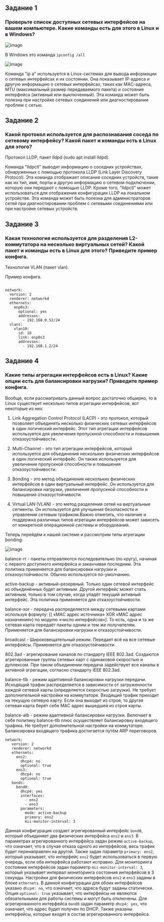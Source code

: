 ## Задание 1
### Проверьте список доступных сетевых интерфейсов на вашем компьютере. Какие команды есть для этого в Linux и в Windows?

![image](https://user-images.githubusercontent.com/126553776/231386031-c77f76c0-f980-4b5c-96ac-1089f6691990.png)

В Windows это команда `ipconfig /all`

![image](https://user-images.githubusercontent.com/126553776/231387316-c1db8936-8f49-4a3e-bcb4-312db4866d1d.png)

Команда "ip a" используется в Linux-системах для вывода информации о сетевых интерфейсах и их состоянии. Она показывает IP-адреса и другую информацию о сетевых интерфейсах, таких как MAC-адреса, MTU (максимальный размер передаваемого пакета) и состояние интерфейса (активный или выключенный). Эта команда может быть полезна при настройке сетевых соединений или диагностировании проблем с сетью.

## Задание 2
### Какой протокол используется для распознавания соседа по сетевому интерфейсу? Какой пакет и команды есть в Linux для этого?

Протокол LLDP, пакет lldpd (sudo apt install lldpd).

Команда "lldpctl" выводит информацию о соседних устройствах, обнаруженных с помощью протокола LLDP (Link Layer Discovery Protocol). Эта команда отображает описание соседних устройств, такие как их тип, имя, порты и другую информацию о сетевом подключении, которую они передают с помощью LLDP. Кроме того, "lldpctl" может использоваться для отображения конфигурации LLDP на локальном устройстве. Эта команда может быть полезна для администраторов сетей при диагностировании проблем с сетевыми соединениями или при настройке сетевых устройств.

## Задание 3
### Какая технология используется для разделения L2-коммутатора на несколько виртуальных сетей? Какой пакет и команды есть в Linux для этого? Приведите пример конфига.

Технология VLAN (пакет vlan).

Пример конфига.
```

network:
  version: 2
  renderer: networkd
  ethernets:
    enp0s3:
      optional: yes
      addresses: 
        - 192.168.0.52/24
  vlans:
    vlan10:
      id: 10
      link: enp0s3 
      addresses:
        - 192.168.1.2/24

```

## Задание 4
### Какие типы агрегации интерфейсов есть в Linux? Какие опции есть для балансировки нагрузки? Приведите пример конфига.

Вообще, если рассматривать данный вопрос достаточно обширно, то в  Linux существует несколько типов агрегации интерфейсов, вот некоторые из них:

1. Link Aggregation Control Protocol (LACP) - это протокол, который позволяет объединять несколько физических сетевых интерфейсов в один логический интерфейс. Этот тип агрегации интерфейсов используется для увеличения пропускной способности и повышения отказоустойчивости.

2. Multi-Channel - это тип агрегации интерфейсов, который используется для объединения нескольких физических интерфейсов в один логический интерфейс. Он также используется для увеличения пропускной способности и повышения отказоустойчивости.

3. Bonding - это метод объединения нескольких физических интерфейсов в один виртуальный интерфейс. Он используется для балансировки нагрузки, увеличения пропускной способности и повышения отказоустойчивости.

4. Virtual LAN (VLAN) - это метод разделения сетей на виртуальные сегменты. Он используется для улучшения безопасности и управления сетевым трафиком.Важно отметить, что наличие и поддержка различных типов агрегации интерфейсов может зависеть от конкретной операционной системы и оборудования.

Теперь перейдём к нашей системе и рассмотрим типы агрегации bonding:

![image](https://user-images.githubusercontent.com/126553776/231397496-379c80bc-8138-4b05-906d-c5378c9d5fc3.png)

balance-rr - пакеты отправляются последовательно (по кругу), начиная с первого доступного интерфейса и заканчивая последним. Эта политика применяется для балансировки нагрузки и отказоустойчивости. Обычно используется по-умолчанию.

active-backup - активный-резервный. Только один сетевой интерфейс из объединённых будет активным. Другой интерфейс может стать активным, только в том случае, когда упадёт текущий активный интерфейс. Эта политика применяется для отказоустойчивости.

balance-xor - передача распределяется между сетевыми картами используя формулу: [( «MAC адрес источника» XOR «MAC адрес назначения») по модулю «число интерфейсов»]. То есть, одна и та же сетевая карта передаёт пакеты одним и тем же получателям. Применяется для балансировки нагрузки и отказоустойчивости.

broadcast - Широковещательный режим. Передает всё на все сетевые интерфейсы. Применяется для отказоустойчивости.

802.3ad - агрегирование каналов по стандарту IEEE 802.3ad. Создаются агрегированные группы сетевых карт с одинаковой скоростью и дуплексом. При таком объединении передача задействует все каналы в активной агрегации, согласно стандарту IEEE 802.3ad.

balance-tlb - режим адаптивной балансировки нагрузки передачи. Исходящий трафик распределяется в зависимости от загруженности каждой сетевой карты (определяется скоростью загрузки). Не требует дополнительной настройки на коммутаторе. Входящий трафик приходит на текущую сетевую карту. Если она выходит из строя, то другая сетевая карта берёт себе MAC адрес вышедшей из строя карты.

balance-alb - режим адаптивной балансировки нагрузки. Включает в себя политику balance-tlb плюс осуществляет балансировку входящего трафика. Не требует дополнительной настройки на коммутаторе. Балансировка входящего трафика достигается путём ARP переговоров.


```
network:
   version: 2
   renderer: networkd
   ethernets:
     ens2:
       dhcp4: no 
       optional: true
     ens3: 
       dhcp4: no 
       optional: true
   bonds:
     bond0: 
       dhcp4: yes 
       interfaces:
         - ens2
         - ens3
       parameters:
         mode: active-backup
         primary: ens2
         mii-monitor-interval: 3
```
Данная конфигурация создает агрегированный интерфейс `bond0`, который объединяет два физических интерфейса `ens2` и `ens3`. В параметрах агрегированного интерфейса задан режим `active-backup`, что означает, что в случае отказа одного из интерфейсов, весь трафик будет перенаправлен на другой. Также задан параметр `primary: ens2`, который указывает, что интерфейс `ens2` будет использоваться в первую очередь, если оба интерфейса работают исправно. Для мониторинга состояния интерфейсов задан параметр `mii-monitor-interval: 3`, который указывает интервал мониторинга состояния интерфейсов в 3 секунды. Настройки для физических интерфейсов `ens2` и `ens3` заданы в блоке `ethernets`. В данной конфигурации для обоих интерфейсов указано `dhcp4: no`, что означает, что адреса будут заданы статически. Опция `optional: true` указывает, что интерфейсы не являются обязательными для работы системы и могут быть отключены. Для агрегированного интерфейса `bond0` задан параметр `dhcp4: yes`, что означает, что адрес будет получен по DHCP. Также указаны интерфейсы, которые входят в состав агрегированного интерфейса.


